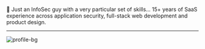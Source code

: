 👋 Just an InfoSec guy with a very particular set of skills… 15+ years of SaaS experience across application security, full-stack web development and product design.

***

![profile-bg](https://user-images.githubusercontent.com/65468/188251518-5f8c58f8-7ecd-4cac-82e8-26ab01ac4b1f.jpg)
